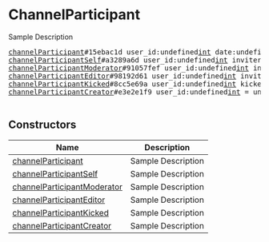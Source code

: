 # ChannelParticipant

Sample Description

<pre>
<a href="../constructor/channelParticipant">channelParticipant</a>#15ebac1d user_id:undefined<a href="../type/int.md">int</a> date:undefined<a href="../type/int.md">int</a> = undefined<a href="../type/ChannelParticipant.md">ChannelParticipant</a>;
<a href="../constructor/channelParticipantSelf">channelParticipantSelf</a>#a3289a6d user_id:undefined<a href="../type/int.md">int</a> inviter_id:undefined<a href="../type/int.md">int</a> date:undefined<a href="../type/int.md">int</a> = undefined<a href="../type/ChannelParticipant.md">ChannelParticipant</a>;
<a href="../constructor/channelParticipantModerator">channelParticipantModerator</a>#91057fef user_id:undefined<a href="../type/int.md">int</a> inviter_id:undefined<a href="../type/int.md">int</a> date:undefined<a href="../type/int.md">int</a> = undefined<a href="../type/ChannelParticipant.md">ChannelParticipant</a>;
<a href="../constructor/channelParticipantEditor">channelParticipantEditor</a>#98192d61 user_id:undefined<a href="../type/int.md">int</a> inviter_id:undefined<a href="../type/int.md">int</a> date:undefined<a href="../type/int.md">int</a> = undefined<a href="../type/ChannelParticipant.md">ChannelParticipant</a>;
<a href="../constructor/channelParticipantKicked">channelParticipantKicked</a>#8cc5e69a user_id:undefined<a href="../type/int.md">int</a> kicked_by:undefined<a href="../type/int.md">int</a> date:undefined<a href="../type/int.md">int</a> = undefined<a href="../type/ChannelParticipant.md">ChannelParticipant</a>;
<a href="../constructor/channelParticipantCreator">channelParticipantCreator</a>#e3e2e1f9 user_id:undefined<a href="../type/int.md">int</a> = undefined<a href="../type/ChannelParticipant.md">ChannelParticipant</a>;

</pre>

## Constructors

| Name | Description |
|------|-------------|
| [channelParticipant](../constructor/channelParticipant.md) | Sample Description |
| [channelParticipantSelf](../constructor/channelParticipantSelf.md) | Sample Description |
| [channelParticipantModerator](../constructor/channelParticipantModerator.md) | Sample Description |
| [channelParticipantEditor](../constructor/channelParticipantEditor.md) | Sample Description |
| [channelParticipantKicked](../constructor/channelParticipantKicked.md) | Sample Description |
| [channelParticipantCreator](../constructor/channelParticipantCreator.md) | Sample Description |

